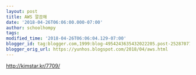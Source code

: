 ```yaml
---
layout: post
title: AWS 깔끔해
date: '2018-04-26T06:06:00.000-07:00'
author: schoolhompy
tags: 
modified_time: '2018-04-26T06:06:04.129-07:00'
blogger_id: tag:blogger.com,1999:blog-4954243635432022205.post-2528707704804229929
blogger_orig_url: https://yunhos.blogspot.com/2018/04/aws.html
---
```


http://kimstar.kr/7709/